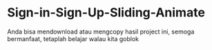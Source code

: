# Sign-in-Sign-Up-Sliding-Animate

Anda bisa mendownload atau mengcopy hasil project ini, semoga bermanfaat, tetaplah belajar walau kita goblok
